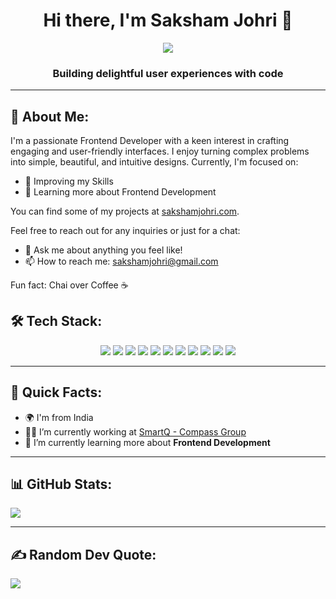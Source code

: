 <div align="center">
  <h1>Hi there, I'm Saksham Johri 👋</h1>
  <p>
    <a href="https://linkedin.com/in/saksham-johri">
      <img src="https://img.shields.io/badge/LinkedIn-%230077B5.svg?logo=linkedin&logoColor=white" />
    </a>
  </p>
  <h3>Building delightful user experiences with code</h3>
</div>

---

## 💫 About Me:

I'm a passionate Frontend Developer with a keen interest in crafting engaging and user-friendly interfaces. I enjoy turning complex problems into simple, beautiful, and intuitive designs. Currently, I'm focused on:
- 🔭 Improving my Skills
- 🌱 Learning more about Frontend Development

You can find some of my projects at [sakshamjohri.com](https://sakshamjohri.com/).

Feel free to reach out for any inquiries or just for a chat:
- 💬 Ask me about anything you feel like!
- 📫 How to reach me: [sakshamjohri@gmail.com](mailto:sakshamjohri@gmail.com)

Fun fact: Chai over Coffee ☕️

## 🛠️ Tech Stack:

<p align="center">
  <img src="https://img.shields.io/badge/javascript-%23323330.svg?style=for-the-badge&logo=javascript&logoColor=%23F7DF1E" />
  <img src="https://img.shields.io/badge/typescript-%23007ACC.svg?style=for-the-badge&logo=typescript&logoColor=white" />
  <img src="https://img.shields.io/badge/react-%2320232a.svg?style=for-the-badge&logo=react&logoColor=%2361DAFB" />
  <img src="https://img.shields.io/badge/Next-black?style=for-the-badge&logo=next.js&logoColor=white" />
  <img src="https://img.shields.io/badge/redux-%23593d88.svg?style=for-the-badge&logo=redux&logoColor=white" />
  <img src="https://img.shields.io/badge/SASS-hotpink.svg?style=for-the-badge&logo=SASS&logoColor=white" />
  <img src="https://img.shields.io/badge/tailwindcss-%2338B2AC.svg?style=for-the-badge&logo=tailwind-css&logoColor=white" />
  <img src="https://img.shields.io/badge/-AntDesign-%230170FE?style=for-the-badge&logo=ant-design&logoColor=white" />
  <img src="https://img.shields.io/badge/MUI-%230081CB.svg?style=for-the-badge&logo=mui&logoColor=white" />
  <img src="https://img.shields.io/badge/netlify-%23000000.svg?style=for-the-badge&logo=netlify&logoColor=#00C7B7" />
  <img src="https://img.shields.io/badge/Postman-FF6C37?style=for-the-badge&logo=postman&logoColor=white" />
</p>

---

## 🚀 Quick Facts:

- 🌍 I'm from India
- 👨‍💻 I’m currently working at [SmartQ - Compass Group](https://www.linkedin.com/company/smartq-bottlelabs/mycompany/)
- 🌱 I’m currently learning more about **Frontend Development**
<!-- 📝 I regularly write articles on [Medium](https://medium.com/@saksham-johri) -->

---

## 📊 GitHub Stats:

<p>
  <img src="https://github-readme-stats.vercel.app/api/top-langs/?username=saksham-johri&theme=onedark&hide_border=true&layout=compact" />
</p>

---

## ✍️ Random Dev Quote:

<p>
  <img src="https://quotes-github-readme.vercel.app/api?type=horizontal&theme=gruvbox" />
</p>

<!-- Proudly created with GPRM ( https://gprm.itsvg.in ) -->
